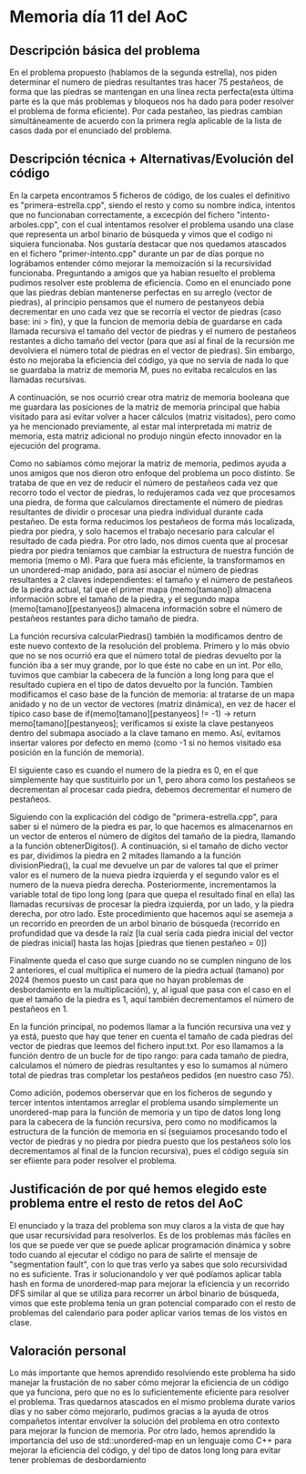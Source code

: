 # Memoria día 11 del AoC
## Descripción básica del problema
En el problema propuesto (hablamos de la segunda estrella), nos piden determinar el numero de piedras resultantes tras hacer 75 pestañeos, de forma que las piedras se 
mantengan en una línea recta perfecta(esta última parte es la que más problemas y bloqueos nos ha dado para poder resolver el problema de forma eficiente). 
Por cada pestañeo, las piedras cambian simultáneamente de acuerdo con la primera regla aplicable de la lista de casos dada por el enunciado del problema.

## Descripción técnica + Alternativas/Evolución del código
En la carpeta encontramos 5 ficheros de código, de los cuales el definitivo es "primera-estrella.cpp", siendo el resto y como su nombre indica, intentos que no funcionaban
correctamente, a excecpión del fichero "intento-arboles.cpp", con el cual intentamos resolver el problema usando una clase que representa un arbol binario de búsqueda y vimos que
el codigo ni siquiera funcionaba. Nos gustaría destacar que nos quedamos atascados en el fichero "primer-intento.cpp" durante un par de días porque no lográbamos entender cómo 
mejorar la memoización si la recursividad funcionaba. Preguntando a amigos que ya habian resuelto el problema pudimos resolver este problema de eficiencia. Como en el enunciado
pone que las piedras debían mantenerse perfectas en su arreglo (vector de piedras), al principio pensamos que el numero de pestanyeos debía decrementar en uno
cada vez que se recorría el vector de piedras (caso base: ini > fin), y que la funcion de memoria debía de guardarse en cada llamada recursiva el tamaño del vector de piedras
y el numero de pestañeos restantes a dicho tamaño del vector (para que así al final de la recursión me devolviera el número total de piedras en el vector de piedras). 
Sin embargo, ésto no mejoraba la eficiencia del código, ya que no servía de nada lo que se guardaba la matriz de memoria M, pues no evitaba recalculos en las llamadas recursivas. 

A continuación, se nos ocurrió crear otra matriz de memoria booleana que me guardara las posiciones de la matriz de memoria principal que habia visitado para asi evitar volver a 
hacer cálculos (matriz visitados), pero como ya he mencionado previamente, al estar mal interpretada mi matriz de memoria, esta matriz adicional no produjo ningún efecto innovador
en la ejecución del programa. 

Como no sabiamos cómo mejorar la matriz de memoria, pedimos ayuda a unos amigos que nos dieron otro enfoque del problema un poco distinto. Se trataba de que en vez de reducir
el número de pestañeos cada vez que recorro todo el vector de piedras, lo redujeramos cada vez que procesamos una piedra, de forma que calculamos directamente el número
de piedras resultantes de dividir o procesar una piedra individual durante cada pestañeo. De esta forma reducimos los pestañeos de forma más localizada, piedra por piedra, y 
solo hacemos el trabajo necesario para calcular el resultado de cada piedra. 
Por otro lado, nos dimos cuenta que al procesar piedra por piedra teníamos que cambiar la estructura de nuestra función de memoria (memo o M). Para que fuera más eficiente,
la transformamos en un unordered-map anidado, para así asociar el número de piedras resultantes a 2 claves independientes: el tamaño y el número de pestañeos de la piedra actual,
tal que el primer mapa (memo[tamano]) almacena información sobre el tamaño de la piedra, y el segundo mapa (memo[tamano][pestanyeos]) almacena información sobre el número de 
pestañeos restantes para dicho tamaño de piedra. 

La función recursiva calcularPiedras() también la modificamos dentro de este nuevo contexto de la resolución del problema. Primero y lo más obvio que no se nos ocurrió era
que el número total de piedras devuelto por la función iba a ser muy grande, por lo que éste no cabe en un int. Por ello, tuvimos que cambiar la cabecera de la función a 
long long para que el resultado cupiera en el tipo de datos devuelto por la función. Tambien modificamos el caso base de la función de memoria: al tratarse de un mapa anidado
y no de un vector de vectores (matriz dinámica), en vez de hacer el típico caso base de if(memo[tamano][pestanyeos] != -1) -> return memo[tamano][pestanyeos]; verificamos si 
existe la clave pestanyeos dentro del submapa asociado a la clave tamano en memo. Así, evitamos insertar valores por defecto en memo (como -1 si no hemos visitado esa 
posición en la función de memoria).

El siguiente caso es cuando el numero de la piedra es 0, en el que simplemente hay que sustituirlo por un 1, pero ahora como los pestañeos se decrementan al procesar cada
piedra, debemos decrementar el numero de pestañeos.

Siguiendo con la explicación del código de "primera-estrella.cpp", para saber si el número de la piedra es par, lo que hacemos es almacenarnos en un vector de enteros el número
de dígitos del tamaño de la piedra, llamando a la función obtenerDigitos(). A continuación, si el tamaño de dicho vector es par, dividimos la piedra en 2 mitades llamando
a la función divisionPiedra(), la cual me devuelve un par de valores tal que el primer valor es el numero de la nueva piedra izquierda y el segundo valor es el numero de
la nueva piedra derecha. Posteriormente, incrementamos la variable total de tipo long long (para que quepa el resultado final en ella) las llamadas recursivas de procesar
la piedra izquierda, por un lado, y la piedra derecha, por otro lado. Este procedimiento que hacemos aquí se asemeja a un recorrido en preorden de un arbol binario de 
búsqueda (recorrido en profundidad que va desde la raíz [la cual sería cada piedra inicial del vector de piedras inicial] hasta las hojas [piedras que tienen pestañeo = 0])

Finalmente queda el caso que surge cuando no se cumplen ninguno de los 2 anteriores, el cual multiplica el numero de la piedra actual (tamano) por 2024 (hemos puesto un 
cast para que no hayan problemas de desbordamiento en la multiplicación), y, al igual que pasa con el caso en el que el tamaño de la piedra es 1, 
aquí también decrementamos el número de pestañeos en 1.

En la función principal, no podemos llamar a la función recursiva una vez y ya está, puesto que hay que tener en cuenta el tamaño de cada piedras del vector de piedras 
que leemos del fichero input.txt. Por eso llamamos a la función dentro de un bucle for de tipo rango: para cada tamaño de piedra, calculamos el número de piedras resultantes
y eso lo sumamos al número total de piedras tras completar los pestañeos pedidos (en nuestro caso 75). 

Como adición, podemos oberservar que en los ficheros de segundo y tercer intentos intentamos arreglar el problema usando simplemente un unordered-map para la función de 
memoria y un tipo de datos long long para la cabecera de la función recursiva, pero como no modificamos la estructura de la función de memoria en sí (seguiamos procesando
todo el vector de piedras y no piedra por piedra puesto que los pestañeos solo los decrementamos al final de la funcion recursiva), pues el código seguía sin ser efiiente
para poder resolver el problema.

## Justificación de por qué hemos elegido este problema entre el resto de retos del AoC
El enunciado y la traza del problema son muy claros a la vista de que hay que usar recursividad para resolverlos. Es de los problemas más fáciles en los que se puede ver 
que se puede aplicar programación dinámica y sobre todo cuando al ejecutar el código no para de salirte el mensaje de "segmentation fault", con lo que tras verlo ya sabes
que solo recursividad no es suficiente. Tras ir solucionandolo y ver qué podíamos aplicar tabla hash en forma de unordered-map para mejorar la eficiencia y un recorrido DFS 
similar al que se utiliza para recorrer un árbol binario de búsqueda, vimos que este problema tenía un gran potencial comparado con el resto de problemas del calendario para
poder aplicar varios temas de los vistos en clase.

## Valoración personal
Lo más importante que hemos aprendido resolviendo este problema ha sido manejar la frustación de no saber cómo mejorar la eficiencia de un código que ya funciona, pero que
no es lo suficientemente eficiente para resolver el problema. Tras quedarnos atascados en el mismo problema durate varios días y no saber cómo mejorarlo, pudimos gracias 
a la ayuda de otros compañetos intentar envolver la solución del problema en otro contexto para mejorar la funcion de memoria. Por otro lado, hemos aprendido la importancia
del uso de std::unordered-map en un lenguaje como C++ para mejorar la eficiencia del código, y del tipo de datos long long para evitar tener problemas de desbordamiento

